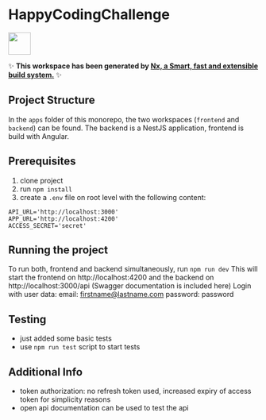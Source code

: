 # HappyCodingChallenge

<a alt="Nx logo" href="https://nx.dev" target="_blank" rel="noreferrer"><img src="https://raw.githubusercontent.com/nrwl/nx/master/images/nx-logo.png" width="45"></a>

✨ **This workspace has been generated by [Nx, a Smart, fast and extensible build system.](https://nx.dev)** ✨

## Project Structure

In the `apps` folder of this monorepo, the two workspaces (`frontend` and `backend`) can be found.
The backend is a NestJS application, frontend is build with Angular.

## Prerequisites

1. clone project
2. run `npm install`
3. create a `.env` file on root level with the following content:

```
API_URL='http://localhost:3000'
APP_URL='http://localhost:4200'
ACCESS_SECRET='secret'
```

## Running the project

To run both, frontend and backend simultaneously, run `npm run dev`
This will start the frontend on http://localhost:4200 and the backend on http://localhost:3000/api (Swagger documentation is included here)
Login with user data:
email: firstname@lastname.com
password: password

## Testing
- just added some basic tests
- use `npm run test` script to start tests

## Additional Info
- token authorization: no refresh token used, increased expiry of access token for simplicity reasons
- open api documentation can be used to test the api
